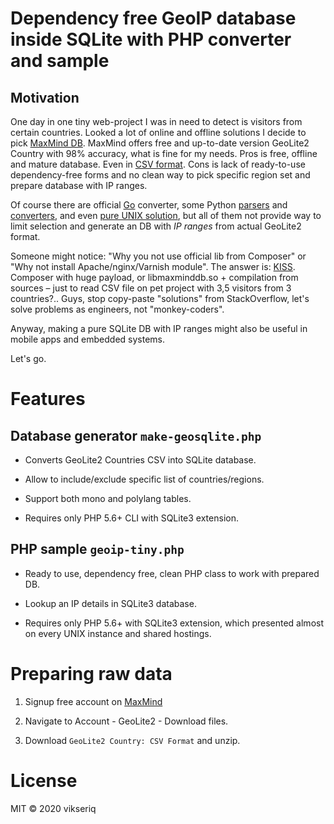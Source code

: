 # Dependency free GeoIP database inside SQLite with PHP converter and sample

## Motivation

One day in one tiny web-project I was in need to detect is visitors from certain countries.
 Looked a lot of online and offline solutions I decide to pick [MaxMind DB](https://maxmind.com/).
 MaxMind offers free and up-to-date version GeoLite2 Country with 98% accuracy, what is fine for my needs.
 Pros is free, offline and mature database. 
 Even in [CSV format](https://dev.maxmind.com/geoip/geoip2/geoip2-city-country-csv-databases/). 
 Cons is lack of ready-to-use dependency-free forms 
 and no clean way to pick specific region set and prepare database with IP ranges. 
 
Of course there are official [Go](https://github.com/maxmind/geoip2-csv-converter) converter,
 some Python [parsers](https://github.com/scullxbones/geolitelegacy-lookup) and 
 [converters](https://github.com/ffissore/geolite2-to-sqlite), 
 and even [pure UNIX solution](https://www.splitbrain.org/blog/2011-02/12-maxmind_geoip_db_and_sqlite),
 but all of them not provide way to limit selection and generate an DB with *IP ranges* from actual GeoLite2 format.

Someone might notice: "Why you not use official lib from Composer" or "Why not install Apache/nginx/Varnish module".
 The answer is: [KISS](https://en.wikipedia.org/wiki/KISS_principle). Composer with huge payload, 
 or libmaxminddb.so + compilation from sources – just to read CSV file on pet project with 3,5 visitors from 3 countries?..
 Guys, stop copy-paste "solutions" from StackOverflow, let's solve problems as engineers, not "monkey-coders".
 
Anyway, making a pure SQLite DB with IP ranges might also be useful in mobile apps and embedded systems.

Let's go.

# Features

## Database generator `make-geosqlite.php`

- Converts GeoLite2 Countries CSV into SQLite database.

- Allow to include/exclude specific list of countries/regions.

- Support both mono and polylang tables.

- Requires only PHP 5.6+ CLI with SQLite3 extension.

## PHP sample `geoip-tiny.php`

- Ready to use, dependency free, clean PHP class to work with prepared DB.

- Lookup an IP details in SQLite3 database.

- Requires only PHP 5.6+ with SQLite3 extension, which presented almost on every UNIX instance and shared hostings.


# Preparing raw data

1. Signup free account on [MaxMind](https://maxmind.com)

2. Navigate to Account - GeoLite2 - Download files.

3. Download `GeoLite2 Country: CSV Format` and unzip.



# License

MIT © 2020 vikseriq
